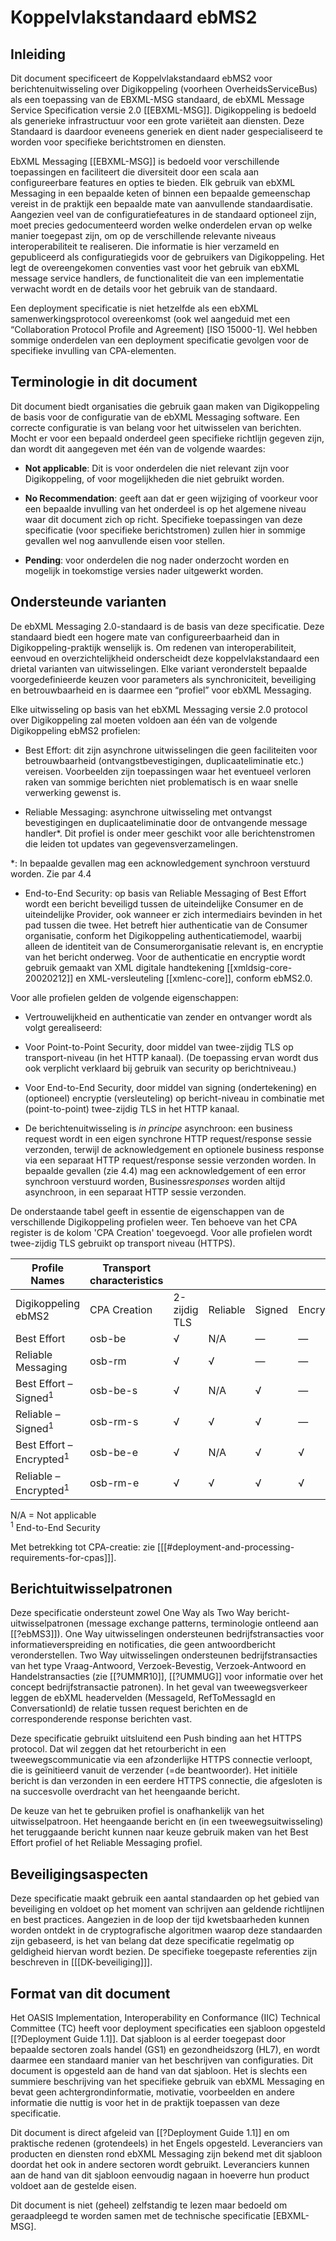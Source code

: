 # Koppelvlakstandaard ebMS2

## Inleiding

Dit document specificeert de Koppelvlakstandaard ebMS2 voor
berichtenuitwisseling over Digikoppeling (voorheen OverheidsServiceBus) als een
toepassing van de EBXML-MSG standaard, de ebXML Message Service Specification
versie 2.0 [[EBXML-MSG]]. Digikoppeling is bedoeld als generieke infrastructuur
voor een grote variëteit aan diensten. Deze Standaard is daardoor eveneens
generiek en dient nader gespecialiseerd te worden voor specifieke berichtstromen
en diensten.

EbXML Messaging [[EBXML-MSG]] is bedoeld voor verschillende toepassingen en
faciliteert die diversiteit door een scala aan configureerbare features en
opties te bieden. Elk gebruik van ebXML Messaging in een bepaalde keten of
binnen een bepaalde gemeenschap vereist in de praktijk een bepaalde mate van
aanvullende standaardisatie. Aangezien veel van de configuratiefeatures in de
standaard optioneel zijn, moet precies gedocumenteerd worden welke onderdelen
ervan op welke manier toegepast zijn, om op de verschillende relevante niveaus
interoperabiliteit te realiseren. Die informatie is hier verzameld en
gepubliceerd als configuratiegids voor de gebruikers van Digikoppeling. Het legt
de overeengekomen conventies vast voor het gebruik van ebXML message service
handlers, de functionaliteit die van een implementatie verwacht wordt en de
details voor het gebruik van de standaard.

Een deployment specificatie is niet hetzelfde als een ebXML
samenwerkingsprotocol overeenkomst (ook wel aangeduid met een “Collaboration
Protocol Profile and Agreement) [ISO 15000-1]. Wel hebben sommige onderdelen van
een deployment specificatie gevolgen voor de specifieke invulling van
CPA-elementen.

## Terminologie in dit document

Dit document biedt organisaties die gebruik gaan maken van Digikoppeling de
basis voor de configuratie van de ebXML Messaging software. Een correcte
configuratie is van belang voor het uitwisselen van berichten. Mocht er voor een
bepaald onderdeel geen specifieke richtlijn gegeven zijn, dan wordt dit
aangegeven met één van de volgende waardes:

- **Not applicable**: Dit is voor onderdelen die niet relevant zijn voor
 Digikoppeling, of voor mogelijkheden die niet gebruikt worden.

- **No Recommendation**: geeft aan dat er geen wijziging of voorkeur voor een
 bepaalde invulling van het onderdeel is op het algemene niveau waar dit
 document zich op richt. Specifieke toepassingen van deze specificatie (voor
 specifieke berichtstromen) zullen hier in sommige gevallen wel nog
 aanvullende eisen voor stellen.

- **Pending**: voor onderdelen die nog nader onderzocht worden en mogelijk in
 toekomstige versies nader uitgewerkt worden.

## Ondersteunde varianten

De ebXML Messaging 2.0-standaard is de basis van deze specificatie. Deze
standaard biedt een hogere mate van configureerbaarheid dan in
Digikoppeling-praktijk wenselijk is. Om redenen van interoperabiliteit, eenvoud
en overzichtelijkheid onderscheidt deze koppelvlakstandaard een drietal
varianten van uitwisselingen. Elke variant veronderstelt bepaalde
voorgedefinieerde keuzen voor parameters als synchroniciteit, beveiliging en
betrouwbaarheid en is daarmee een “profiel” voor ebXML Messaging.

Elke uitwisseling op basis van het ebXML Messaging versie 2.0 protocol over
Digikoppeling zal moeten voldoen aan één van de volgende Digikoppeling ebMS2
profielen:

- Best Effort: dit zijn asynchrone uitwisselingen die geen faciliteiten voor
 betrouwbaarheid (ontvangstbevestigingen, duplicaateliminatie etc.) vereisen.
 Voorbeelden zijn toepassingen waar het eventueel verloren raken van sommige
 berichten niet problematisch is en waar snelle verwerking gewenst is.

- Reliable Messaging: asynchrone uitwisseling met ontvangst bevestigingen en
 duplicaateliminatie door de ontvangende message handler\*. Dit profiel is
 onder meer geschikt voor alle berichtenstromen die leiden tot updates van
 gegevensverzamelingen.

 *: In bepaalde gevallen mag een acknowledgement synchroon verstuurd
 worden. Zie par 4.4

- End-to-End Security: op basis van Reliable Messaging of Best Effort wordt
 een bericht beveiligd tussen de uiteindelijke Consumer en de uiteindelijke
 Provider, ook wanneer er zich intermediairs bevinden in het pad tussen die
 twee. Het betreft hier authenticatie van de Consumer organisatie, conform
 het Digikoppeling authenticatiemodel, waarbij alleen de identiteit van de
 Consumerorganisatie relevant is, en encryptie van het bericht onderweg. Voor
 de authenticatie en encryptie wordt gebruik gemaakt van XML digitale
 handtekening [[xmldsig-core-20020212]] en XML-versleuteling [[xmlenc-core]], conform ebMS2.0.

Voor alle profielen gelden de volgende eigenschappen:

- Vertrouwelijkheid en authenticatie van zender en ontvanger wordt als volgt
 gerealiseerd:

- Voor Point-to-Point Security, door middel van twee-zijdig TLS op
 transport-niveau (in het HTTP kanaal). (De toepassing ervan wordt dus ook
 verplicht verklaard bij gebruik van security op berichtniveau.)

- Voor End-to-End Security, door middel van signing (ondertekening) en
 (optioneel) encryptie (versleuteling) op bericht-niveau in combinatie met
 (point-to-point) twee-zijdig TLS in het HTTP kanaal.

- De berichtenuitwisseling is *in principe* asynchroon: een business request
 wordt in een eigen synchrone HTTP request/response sessie verzonden, terwijl
 de acknowledgement en optionele business response via een separaat HTTP
 request/response sessie verzonden worden. In bepaalde gevallen (zie 4.4) mag
 een acknowledgement of een error synchroon verstuurd worden,
 Business*responses* worden altijd asynchroon, in een separaat HTTP sessie
 verzonden.

De onderstaande tabel geeft in essentie de eigenschappen van de verschillende
Digikoppeling profielen weer. Ten behoeve van het CPA register is de kolom 'CPA
Creation' toegevoegd. Voor alle profielen wordt twee-zijdig TLS gebruikt op
transport niveau (HTTPS).

| Profile Names                       | Transport characteristics |              |          |        |           |             |
| ----------------------------------- | ------------------------- | ------------ | -------- | ------ | --------- | ----------- |
| Digikoppeling ebMS2                 | CPA Creation              | 2-zijdig TLS | Reliable | Signed | Encrypted | Attachments |
| Best Effort                         | osb-be                    | √            | N/A      | ―      | ―         | Optional    |
| Reliable Messaging                  | osb-rm                    | √            | √        | ―      | ―         | Optional    |
| Best Effort – Signed<sup>1</sup>    | osb-be-s                  | √            | N/A      | √      | ―         | Optional    |
| Reliable – Signed<sup>1</sup>       | osb-rm-s                  | √            | √        | √      | ―         | Optional    |
| Best Effort – Encrypted<sup>1</sup> | osb-be-e                  | √            | N/A      | √      | √         | Optional    |
| Reliable – Encrypted<sup>1</sup>    | osb-rm-e                  | √            | √        | √      | √         | Optional    |

N/A = Not applicable<br>
<sup>1</sup> End-to-End Security

Met betrekking tot CPA-creatie: zie [[[#deployment-and-processing-requirements-for-cpas]]].

## Berichtuitwisselpatronen

Deze specificatie ondersteunt zowel One Way als Two Way
bericht-uitwisselpatronen (message exchange patterns, terminologie ontleend aan
[[?ebMS3]]). One Way uitwisselingen ondersteunen bedrijfstransacties voor
informatie­verspreiding en notificaties, die geen antwoordbericht
veronderstellen. Two Way uitwisselingen ondersteunen bedrijfstransacties van het
type Vraag-Antwoord, Verzoek-Bevestig, Verzoek-Antwoord en Handelstransacties
(zie [[?UMMR10]], [[?UMMUG]] voor informatie over het concept bedrijfstransactie
patronen). In het geval van tweewegsverkeer leggen de ebXML headervelden
(MessageId, RefToMessagId en ConversationId) de relatie tussen request berichten
en de corresponderende response berichten vast.

Deze specificatie gebruikt uitsluitend een Push binding aan het HTTPS protocol.
Dat wil zeggen dat het retourbericht in een tweewegscommunicatie via een
afzonderlijke HTTPS connectie verloopt, die is geïnitieerd vanuit de verzender
(=de beantwoorder). Het initiële bericht is dan verzonden in een eerdere HTTPS
connectie, die afgesloten is na succesvolle overdracht van het heengaande
bericht.

De keuze van het te gebruiken profiel is onafhankelijk van het uitwisselpatroon.
Het heengaande bericht en (in een tweewegsuitwisseling) het teruggaande bericht
kunnen naar keuze gebruik maken van het Best Effort profiel of het Reliable
Messaging profiel.

## Beveiligingsaspecten

Deze specificatie maakt gebruik een aantal standaarden op het gebied van
beveiliging en voldoet op het moment van schrijven aan geldende richtlijnen en
best practices. Aangezien in de loop der tijd kwetsbaarheden kunnen worden
ontdekt in de cryptografische algoritmen waarop deze standaarden zijn gebaseerd,
is het van belang dat deze specificatie regelmatig op geldigheid hiervan wordt
bezien. De specifieke toegepaste referenties zijn beschreven in 
[[[DK-beveiliging]]].

## Format van dit document

Het OASIS Implementation, Interoperability en Conformance (IIC) Technical
Committee (TC) heeft voor deployment specificaties een sjabloon opgesteld
[[?Deployment Guide 1.1]]. Dat sjabloon is al eerder toegepast door bepaalde
sectoren zoals handel (GS1) en gezondheidszorg (HL7), en wordt daarmee een
standaard manier van het beschrijven van configuraties. Dit document is
opgesteld aan de hand van dat sjabloon. Het is slechts een summiere beschrijving
van het specifieke gebruik van ebXML Messaging en bevat geen
achtergrondinformatie, motivatie, voorbeelden en andere informatie die nuttig is
voor het in de praktijk toepassen van deze specificatie.

Dit document is direct afgeleid van [[?Deployment Guide 1.1]] en om praktische
redenen (grotendeels) in het Engels opgesteld. Leveranciers van producten en
diensten rond ebXML Messaging zijn bekend met dit sjabloon doordat het ook in
andere sectoren wordt gebruikt. Leveranciers kunnen aan de hand van dit sjabloon
eenvoudig nagaan in hoeverre hun product voldoet aan de gestelde eisen.

Dit document is niet (geheel) zelfstandig te lezen maar bedoeld om geraadpleegd
te worden samen met de technische specificatie [EBXML-MSG].

